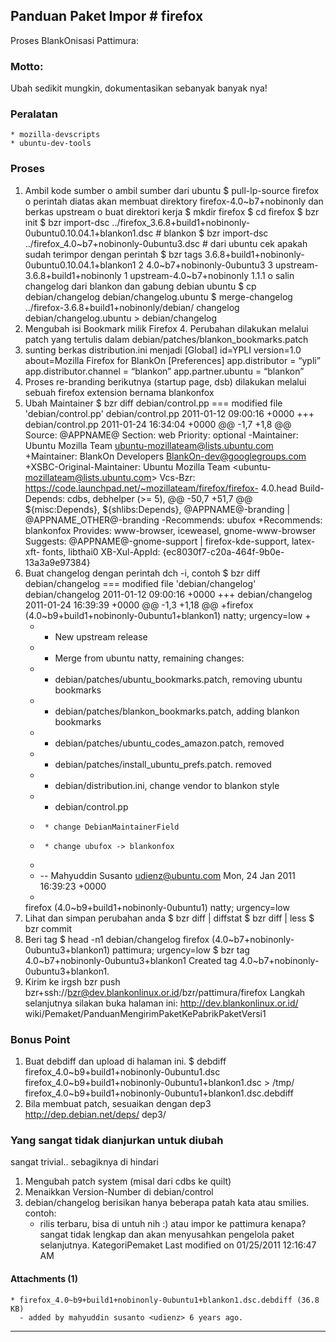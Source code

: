## Panduan Paket Impor # firefox
Proses BlankOnisasi Pattimura:
### Motto:
Ubah sedikit mungkin, dokumentasikan sebanyak banyak nya!
### Peralatan
    * mozilla-devscripts
    * ubuntu-dev-tools
### Proses
   1. Ambil kode sumber
          o ambil sumber dari ubuntu
            $ pull-lp-source firefox
          o perintah diatas akan membuat direktory firefox-4.0~b7+nobinonly dan
            berkas upstream
          o buat direktori kerja
            $ mkdir firefox
            $ cd firefox
            $ bzr init
            $ bzr import-dsc ../firefox_3.6.8+build1+nobinonly-
            0ubuntu0.10.04.1+blankon1.dsc # blankon
            $ bzr import-dsc ../firefox_4.0~b7+nobinonly-0ubuntu3.dsc # dari
            ubuntu
            cek apakah sudah terimpor dengan perintah
            $ bzr tags
            3.6.8+build1+nobinonly-0ubuntu0.10.04.1+blankon1 2
            4.0~b7+nobinonly-0ubuntu3 3
            upstream-3.6.8+build1+nobinonly 1
            upstream-4.0~b7+nobinonly 1.1.1
          o salin changelog dari blankon dan gabung debian ubuntu
            $ cp debian/changelog debian/changelog.ubuntu
            $ merge-changelog ../firefox-3.6.8+build1+nobinonly/debian/
            changelog debian/changelog.ubuntu > debian/changelog
   2. Mengubah isi Bookmark milik Firefox 4. Perubahan dilakukan melalui patch
      yang tertulis dalam debian/patches/blankon_bookmarks.patch
   3. sunting berkas distribution.ini menjadi
      [Global]
      id=YPLI
      version=1.0
      about=Mozilla Firefox for BlankOn
      [Preferences]
      app.distributor = “ypli”
      app.distributor.channel = “blankon”
      app.partner.ubuntu = “blankon”
   1. Proses re-branding berikutnya (startup page, dsb) dilakukan melalui
      sebuah firefox extension bernama blankonfox
   2. Ubah Maintainer
      $ bzr diff debian/control.pp
      === modified file 'debian/control.pp'
       debian/control.pp	2011-01-12 09:00:16 +0000
      +++ debian/control.pp	2011-01-24 16:34:04 +0000
      @@ -1,7 +1,8 @@
       Source: @APPNAME@
       Section: web
       Priority: optional
      -Maintainer: Ubuntu Mozilla Team <ubuntu-mozillateam@lists.ubuntu.com>
      +Maintainer: BlankOn Developers <BlankOn-dev@googlegroups.com>
      +XSBC-Original-Maintainer: Ubuntu Mozilla Team <ubuntu-
      mozillateam@lists.ubuntu.com>
       Vcs-Bzr: https://code.launchpad.net/~mozillateam/firefox/firefox-
      4.0.head
       Build-Depends: cdbs,
       	debhelper (>= 5),
      @@ -50,7 +51,7 @@
       	${misc:Depends},
       	${shlibs:Depends},
       	@APPNAME@-branding | @APPNAME_OTHER@-branding
      -Recommends: ubufox
      +Recommends: blankonfox
       Provides: www-browser, iceweasel, gnome-www-browser
       Suggests: @APPNAME@-gnome-support | firefox-kde-support, latex-xft-
      fonts, libthai0
       XB-Xul-AppId: {ec8030f7-c20a-464f-9b0e-13a3a9e97384}
   3. Buat changelog dengan perintah dch -i, contoh
      $ bzr diff debian/changelog
      === modified file 'debian/changelog'
       debian/changelog    2011-01-12 09:00:16 +0000
      +++ debian/changelog    2011-01-24 16:39:39 +0000
      @@ -1,3 +1,18 @@
      +firefox (4.0~b9+build1+nobinonly-0ubuntu1+blankon1) natty; urgency=low
      +
      +  * New upstream release
      +  * Merge from ubuntu natty, remaining changes:
      +    - debian/patches/ubuntu_bookmarks.patch, removing ubuntu bookmarks
      +    - debian/patches/blankon_bookmarks.patch, adding blankon bookmarks
      +    - debian/patches/ubuntu_codes_amazon.patch, removed
      +    - debian/patches/install_ubuntu_prefs.patch. removed
      +    - debian/distribution.ini, change vendor to blankon style
      +    - debian/control.pp
      +      * change DebianMaintainerField
      +      * change ubufox -> blankonfox
      +
      + -- Mahyuddin Susanto <udienz@ubuntu.com>  Mon, 24 Jan 2011 16:39:23
      +0000
      +
       firefox (4.0~b9+build1+nobinonly-0ubuntu1) natty; urgency=low
   1. Lihat dan simpan perubahan anda
      $ bzr diff | diffstat
      $ bzr diff | less
      $ bzr commit
   2. Beri tag
      $ head -n1 debian/changelog
      firefox (4.0~b7+nobinonly-0ubuntu3+blankon1) pattimura; urgency=low
      $ bzr tag 4.0~b7+nobinonly-0ubuntu3+blankon1
      Created tag 4.0~b7+nobinonly-0ubuntu3+blankon1.
   3. Kirim ke irgsh
      bzr push bzr+ssh://bzr@dev.blankonlinux.or.id/bzr/pattimura/firefox
Langkah selanjutnya silakan buka halaman ini: ​http://dev.blankonlinux.or.id/
wiki/Pemaket/PanduanMengirimPaketKePabrikPaketVersi1
### Bonus Point
   1. Buat debdiff dan upload di halaman ini.
      $ debdiff firefox_4.0~b9+build1+nobinonly-0ubuntu1.dsc
      firefox_4.0~b9+build1+nobinonly-0ubuntu1+blankon1.dsc > /tmp/
      firefox_4.0~b9+build1+nobinonly-0ubuntu1+blankon1.dsc.debdiff
   2. Bila membuat patch, sesuaikan dengan dep3 ​http://dep.debian.net/deps/
      dep3/
### Yang sangat tidak dianjurkan untuk diubah
sangat trivial.. sebagiknya di hindari
   1. Mengubah patch system (misal dari cdbs ke quilt)
   2. Menaikkan Version-Number di debian/control
   3. debian/changelog berisikan hanya beberapa patah kata atau smilies.
      contoh:
      * rilis terbaru, bisa di untuh nih :)
      atau
      impor ke pattimura
      kenapa? sangat tidak lengkap dan akan menyusahkan pengelola paket
      selanjutnya.
KategoriPemaket
Last modified on 01/25/2011 12:16:47 AM
#### Attachments (1)
    * firefox_4.0~b9+build1+nobinonly-0ubuntu1+blankon1.dsc.debdiff​ (36.8 KB)
      - added by mahyuddin susanto <udienz> 6 years ago.

---
 
